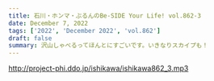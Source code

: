 ```yaml
---
title: 石川・ホンマ・ぶるんのBe-SIDE Your Life! vol.862-3
date: December 7, 2022
tags: ['2022', 'December 2022', 'vol.862']
draft: false
summary: 沢山しゃべるってほんとにすごいです。いきなりスカイプも！
---
```


http://project-phi.ddo.jp/ishikawa/ishikawa862_3.mp3
